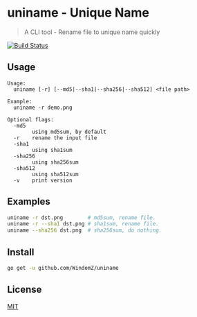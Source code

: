 # uniname - Unique Name

> A CLI tool - Rename file to unique name quickly

[![Build Status](https://travis-ci.org/WindomZ/uniname.svg?branch=master)](https://travis-ci.org/WindomZ/uniname)

## Usage
```
Usage:
  uniname [-r] [--md5|--sha1|--sha256|--sha512] <file path>

Example:
  uniname -r demo.png

Optional flags:
  -md5
        using md5sum, by default
  -r    rename the input file
  -sha1
        using sha1sum
  -sha256
        using sha256sum
  -sha512
        using sha512sum
  -v    print version
```

## Examples
```bash
uniname -r dst.png        # md5sum, rename file.
uniname -r --sha1 dst.png # sha1sum, rename file.
uniname --sha256 dst.png  # sha256sum, do nothing.
```

## Install
```bash
go get -u github.com/WindomZ/uniname
```

## License
[MIT](https://github.com/WindomZ/uniname/blob/master/LICENSE)
